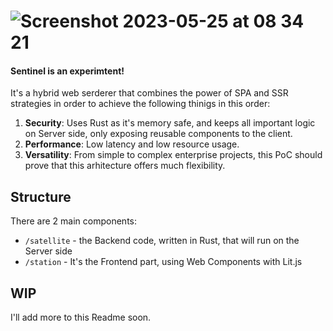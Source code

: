 # ![Screenshot 2023-05-25 at 08 34 21](https://github.com/vimarrow/sentinel/assets/43005064/58281bfa-af12-43bd-b1f8-5330afaf64c1)

#### Sentinel is an experimtent!

It's a hybrid web serderer that combines the power of SPA and SSR strategies in order to achieve the following thinigs in this order:
1. **Security**: Uses Rust as it's memory safe, and keeps all important logic on Server side, only exposing reusable components to the client.
2. **Performance**: Low latency and low resource usage.
3. **Versatility**: From simple to complex enterprise projects, this PoC should prove that this arhitecture offers much flexibility.

## Structure
There are 2 main components:
- `/satellite` - the Backend code, written in Rust, that will run on the Server side
- `/station` - It's the Frontend part, using Web Components with Lit.js

## WIP
I'll add more to this Readme soon.
